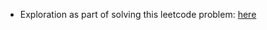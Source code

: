 * Exploration as part of solving this leetcode problem: [here](https://leetcode.com/problems/binary-tree-zigzag-level-order-traversal/description/) 
    
